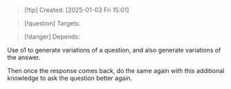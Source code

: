 
>[!tip] Created: [2025-01-03 Fri 15:01]

>[!question] Targets: 

>[!danger] Depends: 

Use o1 to generate variations of a question, and also generate variations of the answer.

Then once the response comes back, do the same again with this additional knowledge to ask the question better again.